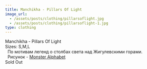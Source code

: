 ```yaml
---
title: Manchikha - Pillars Of Light 
image_url:
  - /assets/posts/clothing/pillarsoflight.jpg   
  - /assets/posts/clothing/pillarsoflight-1.jpg
type: clothing
---
```

Manchikha - Pillars Of Light <br>
Sizes: S,M,L <br>  
По мотивам легенд о столбах света над Жигулевскими горами.<br> 
Рисунок - <a href="https://www.facebook.com/monsteralphabet/">Monster Alphabet</a><br>
Sold Out 
